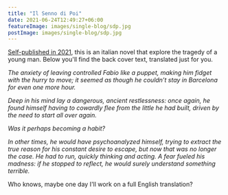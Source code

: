```yaml
---
title: "Il Senno di Poi"
date: 2021-06-24T12:49:27+06:00
featureImage: images/single-blog/sdp.jpg
postImage: images/single-blog/sdp.jpg
---
```


[Self-published in 2021](https://amzn.eu/d/9AooP0u), this is an italian novel that explore the tragedy of a young man. Below you'll find the back cover text, translated just for you.

*The anxiety of leaving controlled Fabio like a puppet, making him fidget with the hurry to move; it seemed as though he couldn’t stay in Barcelona for even one more hour.*

*Deep in his mind lay a dangerous, ancient restlessness: once again, he found himself having to cowardly flee from the little he had built, driven by the need to start all over again.*

*Was it perhaps becoming a habit?*

*In other times, he would have psychoanalyzed himself, trying to extract the true reason for his constant desire to escape, but now that was no longer the case. He had to run, quickly thinking and acting. A fear fueled his madness: if he stopped to reflect, he would surely understand something terrible.*



Who knows, maybe one day I'll work on a full English translation?
